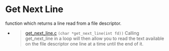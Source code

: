 # Get Next Line
function which returns a line read from a file descriptor.

* > [get_next_line.c](/get_next_line.c) `(char *get_next_line(int fd))` Calling  get_next_line in a loop will then allow you to read the text
available on the file descriptor one line at a time until the end of it.
